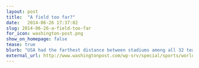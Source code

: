 ```yaml
---
layout: post
title:  "A field too far?"
date:   2014-06-26 17:37:02
slug: 2014-06-26-a-field-too-far
for_icon: washington-post.png
show_on_homepage: false
tease: true
blurb: "USA had the farthest distance between stadiums among all 32 teams, with 3,474 miles between locations of its first three games."
external_url: http://www.washingtonpost.com/wp-srv/special/sports/world-cup-2014/distance-traveled/
---
```


